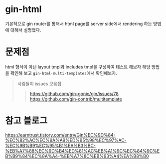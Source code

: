 # gin-html
기본적으로 gin router를 통해서 html page를 server side에서 rendering 하는 방법에 대해서 설명했다.

# 문제점 
html 형식이 아닌 layout tmpl과 includes tmpl을 구성하여 테스트 해보자
해당 방법을 확인해 보고 `gin-html-multi-templates`에서 확인해보자.
> 사람들이 issues 모음집
>> https://github.com/gin-gonic/gin/issues/78
>> https://github.com/gin-contrib/multitemplate

# 참고 블로그
https://earntrust.tistory.com/entry/Gin%EC%9D%84-%EC%82%AC%EC%9A%A9%ED%95%98%EC%97%AC-%EC%9B%B9%EC%95%B1%EA%B3%BC-%EB%A7%88%EC%9D%B4%ED%81%AC%EB%A1%9C%EC%84%9C%EB%B9%84%EC%8A%A4-%EB%A7%8C%EB%93%A4%EA%B8%B0
